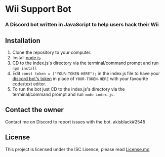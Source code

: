 # Wii Support Bot
### A Discord bot written in JavaScript to help users hack their Wii 


## Installation
1. Clone the repository to your computer.
2. Install [node.js](https://nodejs.org/en/) .
3. CD to the index.js's directory via the terminal/command prompt and run `npm install`
4. Edit `const token = ("YOUR-TOKEN-HERE");` in the index.js file to have your [discord bot's token](https://www.writebots.com/discord-bot-token/) in place of `YOUR-TOKEN-HERE` with your favourite code/text editor.
5. To run the bot just CD to the index.js's directory via the terminal/command prompt and run `node index.js`.

## Contact the owner
Contact me on Discord to report issues with the bot. akisblack#2545

## License
This project is licensed under the ISC Lisence, please read [License.md](/LICENSE.md)
